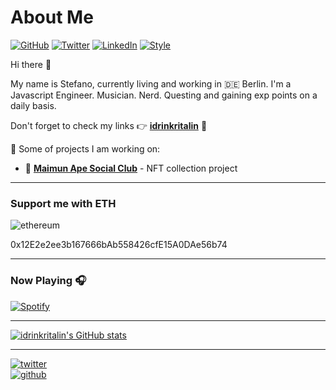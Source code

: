 # About Me

[![GitHub](https://img.shields.io/badge/GitHub-@idrinkritalin-green)](https://github.com/idrinkritalin)
[![Twitter](https://img.shields.io/badge/Twitter-@idrinkritalin-blue)](https://twitter.com/idrinkritalin)
[![LinkedIn](https://img.shields.io/badge/Linked-In-blue)](https://www.linkedin.com/in/stveltri/)
[![Style](https://img.shields.io/badge/Dark%20Mode-111111.svg#gh-dark-mode-only)](https://github.com/settings/appearance#gh-dark-mode-only)

Hi there 👋

My name is Stefano, currently living and working in 🇩🇪 Berlin. I'm a Javascript Engineer. Musician. Nerd. Questing and gaining exp points on a daily basis.

Don't forget to check my links 👉 [**idrinkritalin**](https://linktree.com/idrinkritalin) 💫

🚀 Some of projects I am working on:

- 🙈 [**Maimun Ape Social Club**](https://www.maimun-ape.com/) - NFT collection project

---

### Support me with ETH

![ethereum](https://w7.pngwing.com/pngs/368/176/png-transparent-ethereum-cryptocurrency-blockchain-bitcoin-logo-bitcoin-angle-triangle-logo-thumbnail.png)

0x12E2e2ee3b167666bAb558426cfE15A0DAe56b74

---

### Now Playing 🎧

[![Spotify](https://github-readme-remake.vercel.app/api/spotify)](https://open.spotify.com/user/83e5332fdffb4a6e)

---

[![idrinkritalin's GitHub stats](https://github-readme-stats.vercel.app/api?username=idrinkritalin)](https://github.com/anuraghazra/github-readme-stats)

---

[![twitter](https://img.shields.io/twitter/follow/idrinkritalin?style=social)](https://twitter.com/idrinkritalin)  
[![github](https://img.shields.io/github/followers/idrinkritalin?style=social)](https://github.com/idrinkritalin)
